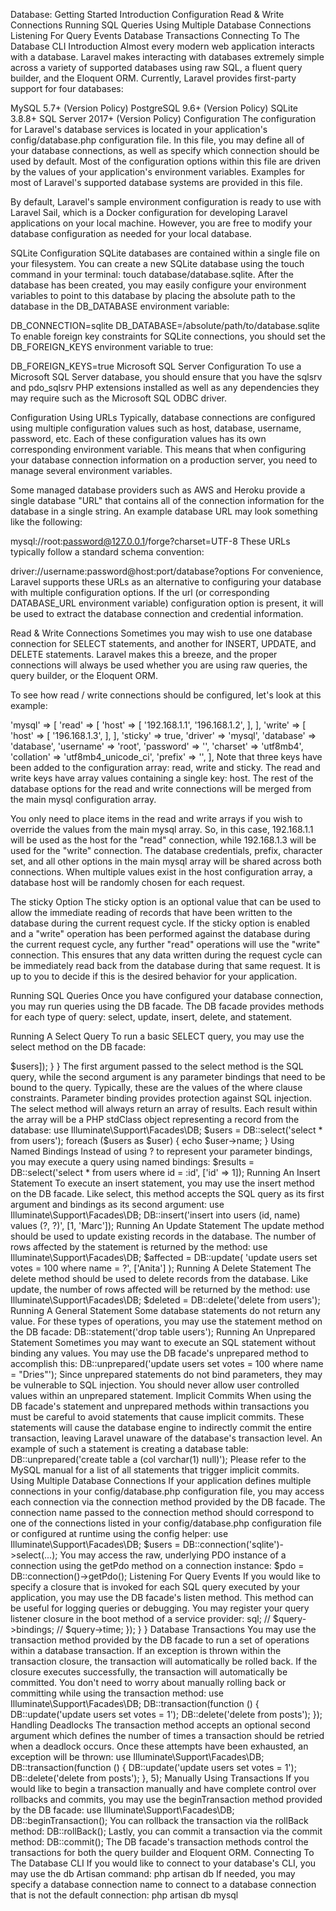 Database: Getting Started
Introduction
Configuration
Read & Write Connections
Running SQL Queries
Using Multiple Database Connections
Listening For Query Events
Database Transactions
Connecting To The Database CLI
Introduction
Almost every modern web application interacts with a database. Laravel makes interacting with databases extremely simple across a variety of supported databases using raw SQL, a fluent query builder, and the Eloquent ORM. Currently, Laravel provides first-party support for four databases:

MySQL 5.7+ (Version Policy)
PostgreSQL 9.6+ (Version Policy)
SQLite 3.8.8+
SQL Server 2017+ (Version Policy)
Configuration
The configuration for Laravel's database services is located in your application's config/database.php configuration file. In this file, you may define all of your database connections, as well as specify which connection should be used by default. Most of the configuration options within this file are driven by the values of your application's environment variables. Examples for most of Laravel's supported database systems are provided in this file.

By default, Laravel's sample environment configuration is ready to use with Laravel Sail, which is a Docker configuration for developing Laravel applications on your local machine. However, you are free to modify your database configuration as needed for your local database.

SQLite Configuration
SQLite databases are contained within a single file on your filesystem. You can create a new SQLite database using the touch command in your terminal: touch database/database.sqlite. After the database has been created, you may easily configure your environment variables to point to this database by placing the absolute path to the database in the DB_DATABASE environment variable:

DB_CONNECTION=sqlite
DB_DATABASE=/absolute/path/to/database.sqlite
To enable foreign key constraints for SQLite connections, you should set the DB_FOREIGN_KEYS environment variable to true:

DB_FOREIGN_KEYS=true
Microsoft SQL Server Configuration
To use a Microsoft SQL Server database, you should ensure that you have the sqlsrv and pdo_sqlsrv PHP extensions installed as well as any dependencies they may require such as the Microsoft SQL ODBC driver.

Configuration Using URLs
Typically, database connections are configured using multiple configuration values such as host, database, username, password, etc. Each of these configuration values has its own corresponding environment variable. This means that when configuring your database connection information on a production server, you need to manage several environment variables.

Some managed database providers such as AWS and Heroku provide a single database "URL" that contains all of the connection information for the database in a single string. An example database URL may look something like the following:

mysql://root:password@127.0.0.1/forge?charset=UTF-8
These URLs typically follow a standard schema convention:

driver://username:password@host:port/database?options
For convenience, Laravel supports these URLs as an alternative to configuring your database with multiple configuration options. If the url (or corresponding DATABASE_URL environment variable) configuration option is present, it will be used to extract the database connection and credential information.

Read & Write Connections
Sometimes you may wish to use one database connection for SELECT statements, and another for INSERT, UPDATE, and DELETE statements. Laravel makes this a breeze, and the proper connections will always be used whether you are using raw queries, the query builder, or the Eloquent ORM.

To see how read / write connections should be configured, let's look at this example:

'mysql' => [
    'read' => [
        'host' => [
            '192.168.1.1',
            '196.168.1.2',
        ],
    ],
    'write' => [
        'host' => [
            '196.168.1.3',
        ],
    ],
    'sticky' => true,
    'driver' => 'mysql',
    'database' => 'database',
    'username' => 'root',
    'password' => '',
    'charset' => 'utf8mb4',
    'collation' => 'utf8mb4_unicode_ci',
    'prefix' => '',
],
Note that three keys have been added to the configuration array: read, write and sticky. The read and write keys have array values containing a single key: host. The rest of the database options for the read and write connections will be merged from the main mysql configuration array.

You only need to place items in the read and write arrays if you wish to override the values from the main mysql array. So, in this case, 192.168.1.1 will be used as the host for the "read" connection, while 192.168.1.3 will be used for the "write" connection. The database credentials, prefix, character set, and all other options in the main mysql array will be shared across both connections. When multiple values exist in the host configuration array, a database host will be randomly chosen for each request.

The sticky Option
The sticky option is an optional value that can be used to allow the immediate reading of records that have been written to the database during the current request cycle. If the sticky option is enabled and a "write" operation has been performed against the database during the current request cycle, any further "read" operations will use the "write" connection. This ensures that any data written during the request cycle can be immediately read back from the database during that same request. It is up to you to decide if this is the desired behavior for your application.

Running SQL Queries
Once you have configured your database connection, you may run queries using the DB facade. The DB facade provides methods for each type of query: select, update, insert, delete, and statement.

Running A Select Query
To run a basic SELECT query, you may use the select method on the DB facade:

<?php

namespace App\Http\Controllers;

use App\Http\Controllers\Controller;
use Illuminate\Support\Facades\DB;

class UserController extends Controller
{
    /**
     * Show a list of all of the application's users.
     *
     * @return \Illuminate\Http\Response
     */
    public function index()
    {
        $users = DB::select('select * from users where active = ?', [1]);

        return view('user.index', ['users' => $users]);
    }
}
The first argument passed to the select method is the SQL query, while the second argument is any parameter bindings that need to be bound to the query. Typically, these are the values of the where clause constraints. Parameter binding provides protection against SQL injection.

The select method will always return an array of results. Each result within the array will be a PHP stdClass object representing a record from the database:

use Illuminate\Support\Facades\DB;

$users = DB::select('select * from users');

foreach ($users as $user) {
    echo $user->name;
}
Using Named Bindings
Instead of using ? to represent your parameter bindings, you may execute a query using named bindings:

$results = DB::select('select * from users where id = :id', ['id' => 1]);
Running An Insert Statement
To execute an insert statement, you may use the insert method on the DB facade. Like select, this method accepts the SQL query as its first argument and bindings as its second argument:

use Illuminate\Support\Facades\DB;

DB::insert('insert into users (id, name) values (?, ?)', [1, 'Marc']);
Running An Update Statement
The update method should be used to update existing records in the database. The number of rows affected by the statement is returned by the method:

use Illuminate\Support\Facades\DB;

$affected = DB::update(
    'update users set votes = 100 where name = ?',
    ['Anita']
);
Running A Delete Statement
The delete method should be used to delete records from the database. Like update, the number of rows affected will be returned by the method:

use Illuminate\Support\Facades\DB;

$deleted = DB::delete('delete from users');
Running A General Statement
Some database statements do not return any value. For these types of operations, you may use the statement method on the DB facade:

DB::statement('drop table users');
Running An Unprepared Statement
Sometimes you may want to execute an SQL statement without binding any values. You may use the DB facade's unprepared method to accomplish this:

DB::unprepared('update users set votes = 100 where name = "Dries"');

Since unprepared statements do not bind parameters, they may be vulnerable to SQL injection. You should never allow user controlled values within an unprepared statement.


Implicit Commits
When using the DB facade's statement and unprepared methods within transactions you must be careful to avoid statements that cause implicit commits. These statements will cause the database engine to indirectly commit the entire transaction, leaving Laravel unaware of the database's transaction level. An example of such a statement is creating a database table:

DB::unprepared('create table a (col varchar(1) null)');
Please refer to the MySQL manual for a list of all statements that trigger implicit commits.

Using Multiple Database Connections
If your application defines multiple connections in your config/database.php configuration file, you may access each connection via the connection method provided by the DB facade. The connection name passed to the connection method should correspond to one of the connections listed in your config/database.php configuration file or configured at runtime using the config helper:

use Illuminate\Support\Facades\DB;

$users = DB::connection('sqlite')->select(...);
You may access the raw, underlying PDO instance of a connection using the getPdo method on a connection instance:

$pdo = DB::connection()->getPdo();
Listening For Query Events
If you would like to specify a closure that is invoked for each SQL query executed by your application, you may use the DB facade's listen method. This method can be useful for logging queries or debugging. You may register your query listener closure in the boot method of a service provider:

<?php

namespace App\Providers;

use Illuminate\Support\Facades\DB;
use Illuminate\Support\ServiceProvider;

class AppServiceProvider extends ServiceProvider
{
    /**
     * Register any application services.
     *
     * @return void
     */
    public function register()
    {
        //
    }

    /**
     * Bootstrap any application services.
     *
     * @return void
     */
    public function boot()
    {
        DB::listen(function ($query) {
            // $query->sql;
            // $query->bindings;
            // $query->time;
        });
    }
}
Database Transactions
You may use the transaction method provided by the DB facade to run a set of operations within a database transaction. If an exception is thrown within the transaction closure, the transaction will automatically be rolled back. If the closure executes successfully, the transaction will automatically be committed. You don't need to worry about manually rolling back or committing while using the transaction method:

use Illuminate\Support\Facades\DB;

DB::transaction(function () {
    DB::update('update users set votes = 1');

    DB::delete('delete from posts');
});
Handling Deadlocks
The transaction method accepts an optional second argument which defines the number of times a transaction should be retried when a deadlock occurs. Once these attempts have been exhausted, an exception will be thrown:

use Illuminate\Support\Facades\DB;

DB::transaction(function () {
    DB::update('update users set votes = 1');

    DB::delete('delete from posts');
}, 5);
Manually Using Transactions
If you would like to begin a transaction manually and have complete control over rollbacks and commits, you may use the beginTransaction method provided by the DB facade:

use Illuminate\Support\Facades\DB;

DB::beginTransaction();
You can rollback the transaction via the rollBack method:

DB::rollBack();
Lastly, you can commit a transaction via the commit method:

DB::commit();

The DB facade's transaction methods control the transactions for both the query builder and Eloquent ORM.


Connecting To The Database CLI
If you would like to connect to your database's CLI, you may use the db Artisan command:

php artisan db
If needed, you may specify a database connection name to connect to a database connection that is not the default connection:

php artisan db mysql